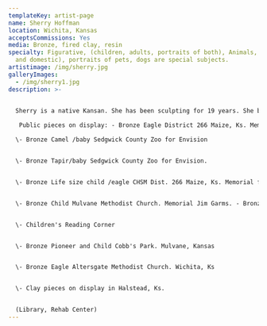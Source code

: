 ```yaml
---
templateKey: artist-page
name: Sherry Hoffman
location: Wichita, Kansas
acceptsCommissions: Yes
media: Bronze, fired clay, resin
specialty: Figurative, (children, adults, portraits of both), Animals, (wildlife
  and domestic), portraits of pets, dogs are special subjects.
artistimage: /img/sherry.jpg
galleryImages:
  - /img/sherry1.jpg
description: >-
  

  Sherry is a native Kansan. She has been sculpting for 19 years. She began sculpting after the death of her only child, son Justin 13. She turned to art as a form of therapy. It has truly been a blessing. Art has helped her heart cope with the loss. Sherry has had many wonderful things happen and has made some lasting friends through her art. Sherry studied with accomplished local artist Nancy Tapp. She has taken figurative sculpture from Lincoln Fox, portrait/bas relief from Eugene Daub, and recently acquired her 80 hour certificate in Forensic Art from OU. She is panning further study of forensic art in the future with plans of working as a forensic artist. She is a member of the Wichita Sculpture Guild. She has exhibited at Century II, Bank IV, Old Town, El Dorado Art Gallery, Halstead Fine Arts Festival, Stein Eck Gallery, Hutchinson Art Gallery, Ducks Unlimited, Carriage Gallery in Newton, Ks, City Arts in Wichita, Center for the Arts, also in Wichita and the Ivory Trading Post Gallery in Ouray, Colorado. She currently has her bronze eagle on display at the Frank Howell Gallery in Sante Fe, NM. Sherry loves to sculpt children, dogs, animals, Indians, and portraits of all kinds of people. Art adds so much beauty to the world. Art heals the soul and renews the spirit. All things seem possible, for we are all kindred spirits.

   Public pieces on display: - Bronze Eagle District 266 Maize, Ks. Memorial for Gene Pollman.

  \- Bronze Camel /baby Sedgwick County Zoo for Envision 


  \- Bronze Tapir/baby Sedgwick County Zoo for Envision. 


  \- Bronze Life size child /eagle CHSM Dist. 266 Maize, Ks. Memorial for John Frazee. 


  \- Bronze Child Mulvane Methodist Church. Memorial Jim Garms. - Bronze Child Goddard, Ks. Library 


  \- Children's Reading Corner


  \- Bronze Pioneer and Child Cobb's Park. Mulvane, Kansas 


  \- Bronze Eagle Altersgate Methodist Church. Wichita, Ks 


  \- Clay pieces on display in Halstead, Ks. 


  (Library, Rehab Center)
---
```

